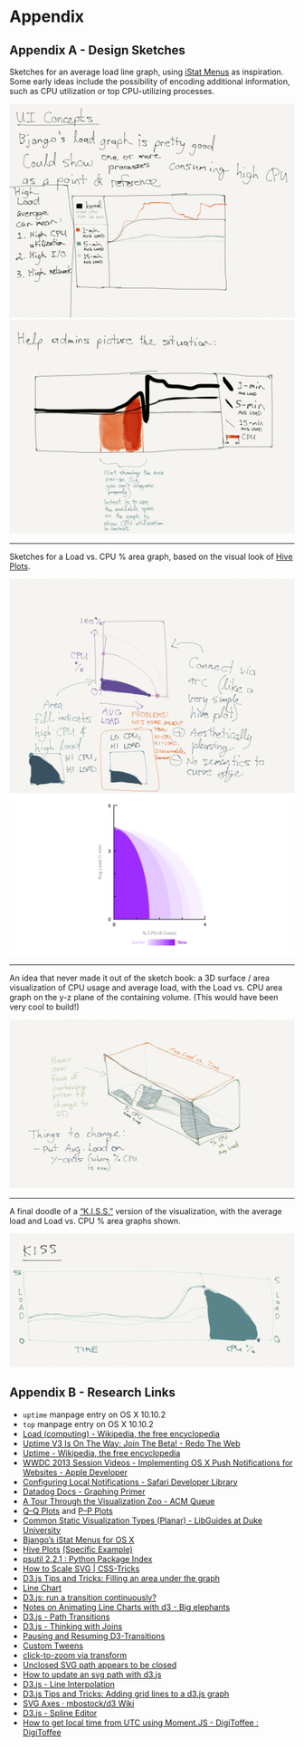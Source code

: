 # Appendix

## Appendix A - Design Sketches

Sketches for an average load line graph, using [iStat Menus](http://bjango.com/mac/istatmenus/) as inspiration. Some early ideas include the possibility of encoding additional information, such as CPU utilization or top CPU-utilizing processes.

![](doc-imgs/IMG_0422.PNG)
![](doc-imgs/IMG_0423.PNG)

---- 

Sketches for a Load vs. CPU % area graph, based on the visual look of [Hive Plots](http://www.hiveplot.net).

![](doc-imgs/IMG_0424.PNG)
![](doc-imgs/CPU%20Graph%20in%20Sketch.png)

---- 

An idea that never made it out of the sketch book: a 3D surface / area visualization of CPU usage and average load, with the Load vs. CPU area graph on the y-z plane of the containing volume. (This would have been very cool to build!)

![](doc-imgs/IMG_0425.PNG)

---- 

A final doodle of a [“K.I.S.S.”](http://en.wikipedia.org/wiki/KISS_principle) version of the visualization, with the average load and Load vs. CPU % area graphs shown.

![](doc-imgs/IMG_0426.PNG)

## Appendix B - Research Links

- `uptime` manpage entry on OS X 10.10.2
- `top` manpage entry on OS X 10.10.2
- [Load (computing) - Wikipedia, the free encyclopedia](http://en.wikipedia.org/wiki/Load_(computing))
- [Uptime V3 Is On The Way: Join The Beta! - Redo The Web](http://www.redotheweb.com/2012/11/16/uptime-v3-is-on-the-way-join-the-beta.html)
- [Uptime - Wikipedia, the free encyclopedia](http://en.wikipedia.org/wiki/Uptime)
- [WWDC 2013 Session Videos - Implementing OS X Push Notifications for Websites - Apple Developer](https://developer.apple.com/videos/wwdc/2013/?id=614 "WWDC 2013 Session Videos - Apple Developer")
- [Configuring Local Notifications - Safari Developer Library](https://developer.apple.com/library/safari/documentation/NetworkingInternet/Conceptual/NotificationProgrammingGuideForWebsites/LocalNotifications/LocalNotifications.html "Configuring Local Notifications")
- [Datadog Docs - Graphing Primer](http://docs.datadoghq.com/graphing/)
- [A Tour Through the Visualization Zoo - ACM Queue](https://queue.acm.org/detail.cfm?id=1805128)
- [Q–Q Plots](http://en.m.wikipedia.org/wiki/Q%E2%80%93Q_plot) and [P–P Plots](http://en.m.wikipedia.org/wiki/P%E2%80%93P_plot)
- [Common Static Visualization Types (Planar) - LibGuides at Duke University](http://guides.library.duke.edu/vis_types#planar)
- [Bjango’s iStat Menus for OS X](http://bjango.com/mac/istatmenus/)
- [Hive Plots](http://www.hiveplot.net) [(Specific Example)](http://www.hiveplot.net/img/assembly-quality.png)
- [psutil 2.2.1 : Python Package Index](https://pypi.python.org/pypi/psutil "psutil 2.2.1 : Python Package Index")
- [How to Scale SVG | CSS-Tricks](https://css-tricks.com/scale-svg/ "How to Scale SVG | CSS-Tricks")
- [D3.js Tips and Tricks: Filling an area under the graph](http://www.d3noob.org/2013/01/filling-area-under-graph.html "D3.js Tips and Tricks: Filling an area under the graph")
- [Line Chart](http://bl.ocks.org/mbostock/3883245 "Line Chart")
- [D3.js: run a transition continuously?](http://stackoverflow.com/a/17127850)
- [Notes on Animating Line Charts with d3 - Big elephants](http://big-elephants.com/2014-06/unrolling-line-charts-d3js/ "Notes on Animating Line Charts with d3 - Big elephants")
- [D3.js - Path Transitions](http://bost.ocks.org/mike/path/ "Path Transitions")
- [D3.js - Thinking with Joins](http://bost.ocks.org/mike/join/ "Thinking with Joins")
- [Pausing and Resuming D3-Transitions](http://xaedes.de/dev/transitions/ "Pausing and Resuming D3-Transitions")
- [Custom Tweens](http://bl.ocks.org/mbostock/3305854 "Custom Tweens")
- [click-to-zoom via transform](http://bl.ocks.org/mbostock/2206590 "click-to-zoom via transform")
- [Unclosed SVG path appears to be closed](http://stackoverflow.com/a/10213649)
- [How to update an svg path with d3.js](http://stackoverflow.com/a/22622385)
- [D3.js - Line Interpolation](http://bl.ocks.org/mbostock/3310323 "Line Interpolation")
- [D3.js Tips and Tricks: Adding grid lines to a d3.js graph](http://www.d3noob.org/2013/01/adding-grid-lines-to-d3js-graph.html "D3.js Tips and Tricks: Adding grid lines to a d3.js graph")
- [SVG Axes · mbostock/d3 Wiki](https://github.com/mbostock/d3/wiki/SVG-Axes "SVG Axes · mbostock/d3 Wiki")
- [D3.js - Spline Editor](http://bl.ocks.org/mbostock/4342190 "Spline Editor")
- [How to get local time from UTC using Moment.JS - DigiToffee : DigiToffee](http://www.digitoffee.com/programming/get-local-time-utc-using-moment-js/94/ "How to get local time from UTC using Moment.JS - DigiToffee : DigiToffee")

